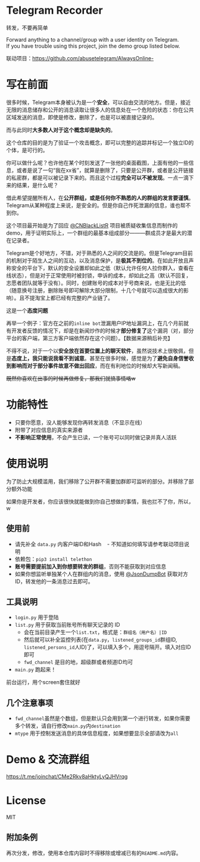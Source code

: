 # Telegram Recorder

转发，不要再简单  

Forward anything to a channel/group with a user identity on Telegram.  
If you have trouble using this project, join the demo group listed below.

联动项目：https://github.com/abusetelegram/AlwaysOnline-

# 写在前面  

很多时候，Telegram本身被认为是一个**安全**，可以自由交流的地方。但是，接近无限的消息储存和公开的消息读取让很多人的信息处在一个危险的状态：你在公共区域发送的消息，即使是修改，删除了，也是可以被直接记录的。

而与此同时**大多数人对于这个概念却是缺失的**。

这个仓库的目的是为了验证一个攻击概念，即可以完整的追踪并标记一个独立ID的个体，是可行的。

你可以做什么呢？也许他在某个时刻发送了一张他的桌面截图，上面有他的一些信息，或者是说了一句“我在xx省”，就算是删除了，只要是公开群，或者是公开链接的私密群，都是可以被记录下来的。而且这个过程**完全可以不被发现**。一点一滴下来的结果，是什么呢？

借此希望提醒所有人，在**公开群组，或是任何你不熟悉的人的群组的发言要谨慎**。Telegram从某种程度上来说，是安全的。但是你自己作死泄漏的信息，谁也帮不到你。

这个项目最开始是为了回应 [@CNBlackListR](https://github.com/CNBlackListR/white-book) 项目被质疑收集信息而制作的demo，用于证明实际上，一个群组的最基本组成部分———群成员才是最大的潜在记录者。

Telegram是个好地方，不错，对于熟悉的人之间的交流是的。但是Telegram目前的机制对于陌生人之间的互动，以及消息保护，是**极其不到位的**。在如此开放且声称安全的平台下，默认的安全设置却如此之低（默认允许任何人拉你群入，查看在线状态），但是对于正常使用时被封锁，申诉的成本，却如此之高（默认不回复，志愿者团队就等于没有）。同时，创建账号的成本对于号商来说，也是无比的低（随意换号注册，删除账号即可解除大部分限制，十几个号就可以造成很大的影响）。且不提淘宝上都已经有完整的产业链了。

这是一个**态度问题**

再举一个例子：官方在之前的`inline bot`泄漏用户IP地址漏洞上，在几个月前就有开发者反馈的情况下，却是在新闻炒作的时候才**部分修复了**这个漏洞（对，部分平台的客户端，第三方客户端依然存在这个问题）。【数据来源稍后补充】

不得不说，对于一个以**安全放在首要位置上的聊天软件**，虽然说技术上很敬佩，但是**态度上，我只能说我看不到诚意**。甚至在很多时候，感觉是为了**避免自身信誉收到影响而对于部分事件故意不做出回应**，而在有利地位的时候却大写新闻稿。

~~既然你喜欢在出事的时候再做修复，那我们就搞事情咯w~~

# 功能特性

- 只要你愿意，没人能够发现你再转发消息（不显示在线）
- 附带了对应信息的真实来源者
- **不影响正常使用**，不会产生已读，一个账号可以同时做记录并真人活跃

# 使用说明

为了防止大规模滥用，我们移除了公开群不需要加群即可监听的部分。并移除了部分额外功能

如果你是开发者，你应该很快就能做到你自己想做的事情，我也拦不了你，所以，w

## 使用前
- 请先补全 `data.py` 内客户端ID和Hash
    - 不知道如何填写请参考联动项目说明
- 依赖包：`pip3 install telethon`
- **账号需要提前加入到你想要转发的群组**，否则不能获取到对应信息
- 如果你想监听单独某个人在群组内的消息，使用 [@JsonDumpBot](https://t.me/JsonDumpBot) 获取对方ID，转发他的一条消息过去即可。

## 工具说明
- `login.py` 用于登陆
- `list.py` 用于获取当前账号所有聊天记录的 ID  
    - 会在当前目录产生一个`list.txt`，格式是：`群组名（用户名）|ID`  
    - 然后就可以补全监控列表(在`data.py`，`listened_groups_id`群组ID, `listened_persons_id`人ID)了，可以填入多个，用逗号隔开。填入对应ID即可  
    - `fwd_channel` 是目的地，超级群或者频道ID均可
- `main.py` 跑起来！

前台运行，用个screen套住就好

## 几个注意事项

- `fwd_channel`虽然是个数组，但是默认只会用到第一个进行转发，如果你需要多个转发，请自行修改`main.py`内`destination`
- `mtype` 用于控制发送消息的具体信息程度，如果想要显示全部请改为`all`


# Demo & 交流群组

https://t.me/joinchat/CMe2Rkv8aHktyLyQJHVrqg

# License

MIT

## 附加条例  

再次分发，修改，使用本仓库内容时不得移除或增减已有的`README.md`内容。
